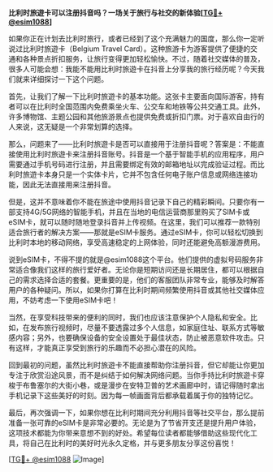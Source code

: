 **比利时旅遊卡可以注册抖音吗？一场关于旅行与社交的新体验[[TG💪+ @esim1088](https://t.me/s/esim1088)]**

如果你正在计划去比利时旅行，或者已经到了这个充满魅力的国度，那么你一定听说过比利时旅遊卡（Belgium Travel Card）。这种旅游卡为游客提供了便捷的交通和各种景点折扣服务，让旅行变得更加轻松愉快。不过，随着社交媒体的普及，很多人可能会想：我能不能用比利时旅遊卡在抖音上分享我的旅行经历呢？今天我们就来详细探讨一下这个问题。

首先，让我们了解一下比利时旅遊卡的基本功能。这张卡主要面向国际游客，持有者可以在比利时全国范围内免费乘坐火车、公交车和地铁等公共交通工具。此外，许多博物馆、主题公园和其他旅游景点也提供免费或折扣门票。对于喜欢自由行的人来说，这无疑是一个非常划算的选择。

那么，问题来了——比利时旅遊卡是否可以直接用于注册抖音呢？答案是：不能直接使用比利时旅遊卡来注册抖音账号。抖音是一个基于智能手机的应用程序，用户需要通过手机号码进行注册，并且需要绑定有效的邮箱地址以完成验证过程。而比利时旅遊卡本身只是一个实体卡片，它并不包含任何电子账户信息或网络连接功能，因此无法直接用来注册抖音。

但是，这并不意味着你不能在旅途中使用抖音记录下自己的精彩瞬间。只要你有一部支持4G/5G网络的智能手机，并且在当地的电信运营商那里购买了SIM卡或eSIM卡，就可以随时随地登录抖音并上传视频。在这里，我们可以推荐一款特别适合旅行者的解决方案——那就是eSIM卡服务。通过eSIM卡，你可以轻松切换到比利时本地的移动网络，享受高速稳定的上网体验，同时还能避免高额漫游费用。

说到eSIM卡，不得不提的就是@esim1088这个平台。他们提供的虚拟号码服务非常适合像我们这样的旅行爱好者。无论你是短期访问还是长期居住，都可以根据自己的需求选择合适的套餐。更重要的是，他们的客服团队非常专业，能够及时解答用户的各种疑问。所以，如果你打算在比利时期间频繁使用抖音或其他社交媒体应用，不妨考虑一下使用eSIM卡吧！

当然，在享受科技带来的便利的同时，我们也应该注意保护个人隐私和安全。比如，在发布旅行视频时，尽量不要透露过多个人信息，如家庭住址、联系方式等敏感内容；另外，也要确保设备的安全设置处于最佳状态，防止被恶意软件攻击。只有这样，才能真正享受到旅行的乐趣而不必担心潜在的风险。

回到最初的问题，虽然比利时旅遊卡不能直接帮助你注册抖音，但它却能让你更加专注于欣赏沿途风景，而不是纠结于如何解决网络问题。当你手持比利时旅遊卡穿梭于布鲁塞尔的大街小巷，或是漫步在安特卫普的艺术画廊中时，请记得随时拿出手机记录下这些美好的时刻。因为每一帧画面背后都承载着属于你的独特记忆。

最后，再次强调一下，如果你想在比利时期间充分利用抖音等社交平台，那么提前准备一张可靠的eSIM卡是非常必要的。无论是为了节省开支还是提升用户体验，这项技术都能为你带来意想不到的好处。希望每位读者都能够借助这些现代化工具，将自己在比利时的美好时光永久定格，并与更多朋友分享这份喜悦！

[[TG💪+ @esim1088](https://t.me/s/esim1088) ![Image](https://i.postimg.cc/4NQfJmqS/Snipaste-2025-05-13-00-14-12.png)]